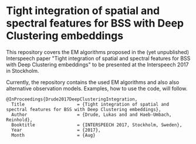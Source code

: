 # Tight integration of spatial and spectral features for BSS with Deep Clustering embeddings

This repository covers the EM algorithms proposed in the (yet unpublished) Interspeech paper "Tight integration of spatial and spectral features for BSS with Deep Clustering embeddings" to be presented at the Interspeech 2017 in Stockholm.

Currently, the repository contains the used EM algorithms and also also alternative observation models. Examples, how to use the code, will follow.

```
@InProceedings{Drude2017DeepClusteringIntegration,
  Title                    = {Tight integration of spatial and spectral features for BSS with Deep Clustering embeddings},
  Author                   = {Drude, Lukas and and Haeb-Umbach, Reinhold},
  Booktitle                = {INTERSPEECH 2017, Stockholm, Sweden},
  Year                     = {2017},
  Month                    = {Aug}
```
